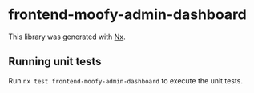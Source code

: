# frontend-moofy-admin-dashboard

This library was generated with [Nx](https://nx.dev).

## Running unit tests

Run `nx test frontend-moofy-admin-dashboard` to execute the unit tests.
